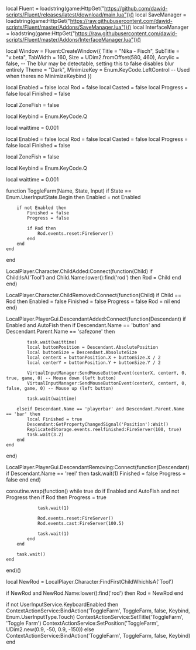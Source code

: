 local Fluent = loadstring(game:HttpGet("https://github.com/dawid-scripts/Fluent/releases/latest/download/main.lua"))()
local SaveManager = loadstring(game:HttpGet("https://raw.githubusercontent.com/dawid-scripts/Fluent/master/Addons/SaveManager.lua"))()
local InterfaceManager = loadstring(game:HttpGet("https://raw.githubusercontent.com/dawid-scripts/Fluent/master/Addons/InterfaceManager.lua"))()
 
local Window = Fluent:CreateWindow({
   Title = "Nika - Fisch",
   SubTitle = "v.beta",
   TabWidth = 160,
   Size = UDim2.fromOffset(580, 460),
   Acrylic = false, -- The blur may be detectable, setting this to false disables blur entirely
   Theme = "Dark",
   MinimizeKey = Enum.KeyCode.LeftControl -- Used when theres no MinimizeKeybind
})
 
local Enabled = false
local Rod = false
local Casted = false
local Progress = false
local Finished = false
 
local ZoneFish = false
 
local Keybind = Enum.KeyCode.Q
 
local waittime = 0.001
 
local Enabled = false
local Rod = false
local Casted = false
local Progress = false
local Finished = false
 
local ZoneFish = false
 
local Keybind = Enum.KeyCode.Q
 
local waittime = 0.001
 
function ToggleFarm(Name, State, Input)
    if State == Enum.UserInputState.Begin then
        Enabled = not Enabled
 
        if not Enabled then
            Finished = false
            Progress = false
 
            if Rod then
                Rod.events.reset:FireServer()
            end
        end
    end
end
 
LocalPlayer.Character.ChildAdded:Connect(function(Child)
    if Child:IsA('Tool') and Child.Name:lower():find('rod') then
        Rod = Child
    end
end)
 
LocalPlayer.Character.ChildRemoved:Connect(function(Child)
    if Child == Rod then
        Enabled = false
        Finished = false
        Progress = false
        Rod = nil
    end
end)
 
LocalPlayer.PlayerGui.DescendantAdded:Connect(function(Descendant)
    if Enabled and AutoFish then
        if Descendant.Name == 'button' and Descendant.Parent.Name == 'safezone' then
 
            task.wait(waittime)
            local buttonPosition = Descendant.AbsolutePosition
            local buttonSize = Descendant.AbsoluteSize
            local centerX = buttonPosition.X + buttonSize.X / 2
            local centerY = buttonPosition.Y + buttonSize.Y / 2
 
            VirtualInputManager:SendMouseButtonEvent(centerX, centerY, 0, true, game, 0) -- Mouse down (left button)
            VirtualInputManager:SendMouseButtonEvent(centerX, centerY, 0, false, game, 0) -- Mouse up (left button)
 
            task.wait(waittime)
 
        elseif Descendant.Name == 'playerbar' and Descendant.Parent.Name == 'bar' then
            local Finished = true
            Descendant:GetPropertyChangedSignal('Position'):Wait()
            ReplicatedStorage.events.reelfinished:FireServer(100, true)
            task.wait(3.2)
        end
    end
end)
 
 
LocalPlayer.PlayerGui.DescendantRemoving:Connect(function(Descendant)
    if Descendant.Name == 'reel' then
        task.wait(1)
        Finished = false
        Progress = false
    end
end)
 
coroutine.wrap(function()
    while true do
        if Enabled and AutoFish and not Progress then
            if Rod then
                Progress = true
 
                task.wait(1)
 
                Rod.events.reset:FireServer()
                Rod.events.cast:FireServer(100.5)
 
                task.wait(1)
            end
        end
 
        task.wait()
    end
end)()
 
local NewRod = LocalPlayer.Character:FindFirstChildWhichIsA('Tool')
 
if NewRod and NewRod.Name:lower():find('rod') then
    Rod = NewRod
end
 
if not UserInputService.KeyboardEnabled then
    ContextActionService:BindAction('ToggleFarm', ToggleFarm, false, Keybind, Enum.UserInputType.Touch)
    ContextActionService:SetTitle('ToggleFarm', 'Toggle Farm')
    ContextActionService:SetPosition('ToggleFarm', UDim2.new(0.9, -50, 0.9, -150))
else
    ContextActionService:BindAction('ToggleFarm', ToggleFarm, false, Keybind)
end

